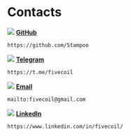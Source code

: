 # Contacts
![](https://img.shields.io/badge/%20-%20?style=flat&logo=github&logoColor=white&color=black) [**GitHub**](https://github.com/Stampoo) 
```bash
https://github.com/Stampoo
```
![](https://img.shields.io/badge/%20-%20?style=flat&logo=telegram&logoColor=white&color=blue) [**Telegram**](https://t.me/fivecoil)
```bash
https://t.me/fivecoil
```
![](https://img.shields.io/badge/%20-%20?style=flat&logo=gmail&logoColor=white&color=red) [**Email**](mailto:fivecoil@gmail.com)
```bash
mailto:fivecoil@gmail.com
```
![](https://img.shields.io/badge/%20-%20?style=flat&logo=linkedin&logoColor=white&color=50a8e7) [**LinkedIn**](https://www.linkedin.com/in/fivecoil/)
```bash
https://www.linkedin.com/in/fivecoil/
```
